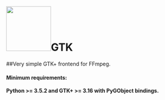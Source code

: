 # <img src="https://trac.ffmpeg.org/ffmpeg-logo.png" width="120" />GTK                                   
##Very simple GTK+ frontend for FFmpeg.

#### Minimum requirements:
**Python >= 3.5.2 and GTK+ >= 3.16 with PyGObject bindings.**                                   
                                                          
                                                                                                            
